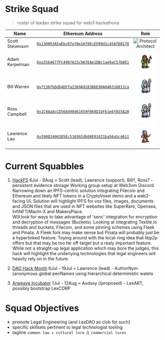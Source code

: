 # Strike Squad
> roster of lexdao strike squad for web3 hackathons

| Name | Ethereum Address | Role |
|----------|:-------------:|:-----:|
| Scott Stevenson | [`0x130093A5aEbc07e78e16f0EcEF09d1c45AfD8178`](https://etherscan.io/address/0x130093A5aEbc07e78e16f0EcEF09d1c45AfD8178) | ![Protocol Architect](https://ipfs.infura.io/ipfs/Qmf2GYnbmh786qffsBFXrF1c5AzR6XMK4y8TmBXbNvYdLw) |
| Adam Kerpelman | [`0xa3564677FC4907A15c9A7EAe1DBc1ae9aC57b8E1`](https://etherscan.io/address/0xb7f49e02552751b249cae86959fd50d887708b1d) | ![Community Druid](https://raw.githubusercontent.com/gemwise-invests/Meta-Skill/master/asset/img/druid.png) | 
| Bill Warren | [`0x7136fbDdD4DFfa2369A9283B6E90A040318011Ca`](https://etherscan.io/address/0x7136fbDdD4DFfa2369A9283B6E90A040318011Ca)    | ![Blockchain Wizard](https://raw.githubusercontent.com/gemwise-invests/Meta-Skill/master/asset/img/white-mage.png) | 
| Ross Campbell | [`0x1C0Aa8cCD568d90d61659F060D1bFb1e6f855A20`](https://etherscan.io/address/0x1c0aa8ccd568d90d61659f060d1bfb1e6f855a20)  | ![Blockchain Wizard](https://raw.githubusercontent.com/gemwise-invests/Meta-Skill/master/asset/img/white-mage.png) |
| Lawrence Lau | [`0x590D24003D5Ec516502db08E01421ba56a5cd611`](https://etherscan.io/address/0x590D24003D5Ec516502db08E01421ba56a5cd611)   | ![Privacy Rogue](https://github.com/gemwise-invests/Meta-Skill/raw/master/asset/img/thief.png)|

# Current Squabbles

1. [HackFS](https://hackfs.com/#schedule) 6Jul - 6Aug = Scott (lead), Lawrence (support), Bill?, Ross? - persistent evidence storage
     Working group setup at Web3vm Discord.
     Narrowing down an IPFS-centric solution integrating Filecoin and Ethereum and likely NFT tokens in a CryptoVoxel demo and a web2-facing UI.
     Solution will highlight IPFS for vox files, images, documents and JSON files that are used in NFT websites like SuperRare, Opensea, InfiNFT/Machi-X
     and MakersPlace.  
     Will look for ways to take advantage of 'senc' integration for encryption and decryption of messages (Buckets).
     Looking at integrating Textile.io threads and buckets, Filecoin, and some pinning schemes using Fleek and Pinata. A Fleek fork may make sense but Pinata will probably just be a hyperlinked feature.  Toying around with the local-ring idea that libp2p offers but that may be too far off target but a realy important feature.         
     While not a straight-up legal application which may bore the judges, this hack will highlight the underlying technologies that legal engineers will heavily rely on in the future. 

2. [DAO Hack Month](https://daohackmonth.org/) 6Jul - 19Jul = Lawrence (lead) - AuthorNym (anonymous global penNames using hierarchical deterministic walets

3.  [Arweave Incubator](https://gitcoin.co/hackathon/arweave/onboard) 1Jul - 12Aug = Audssy ((proposed) - LexART, possibly bootstrap LexCORP

# Squad Objectives

* promote Legal Engineering (and LexDAO as club for such)
* specific skillsets pertinent to legal technologist tooling 
* tagline `common law = cultural lore ⋂ commercial lures`
